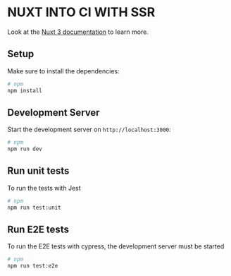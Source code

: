 # NUXT INTO CI WITH SSR

Look at the [Nuxt 3 documentation](https://nuxt.com/docs/getting-started/introduction) to learn more.

## Setup

Make sure to install the dependencies:

```bash
# npm
npm install
```

## Development Server

Start the development server on `http://localhost:3000`:

```bash
# npm
npm run dev
```

## Run unit tests

To run the tests with Jest

```bash
# npm
npm run test:unit
```

## Run E2E tests
To run the E2E tests with cypress, the development server must be started

```bash
# npm
npm run test:e2e
```

